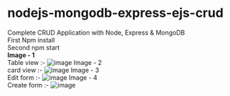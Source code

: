# nodejs-mongodb-express-ejs-crud
Complete CRUD Application with Node, Express &amp; MongoDB
<br>
First Npm install 
<br>
Second npm start
<br>
<b>Image - 1</b>
<br>
Table view :-
![image](https://user-images.githubusercontent.com/49555360/117338476-3a4ad700-aebc-11eb-8f23-9f9fb6832c99.png)
Image - 2
<br>
card view :-
![image](https://user-images.githubusercontent.com/49555360/117338838-ad544d80-aebc-11eb-9fc8-0eb9c1e72940.png)
Image - 3
<br>
Edit form :-
![image](https://user-images.githubusercontent.com/49555360/117339033-e5f42700-aebc-11eb-9447-5bc4a6e24884.png)
Image - 4
<br>
Create form :-
![image](https://user-images.githubusercontent.com/49555360/117339135-06bc7c80-aebd-11eb-8628-670bf3a69ac4.png)
